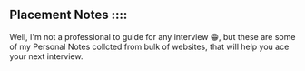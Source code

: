 ## Placement Notes ::::
Well, I'm not a professional to guide for any interview 😁, but these are some of my Personal Notes collcted from bulk of websites, that will help you ace your next interview.
